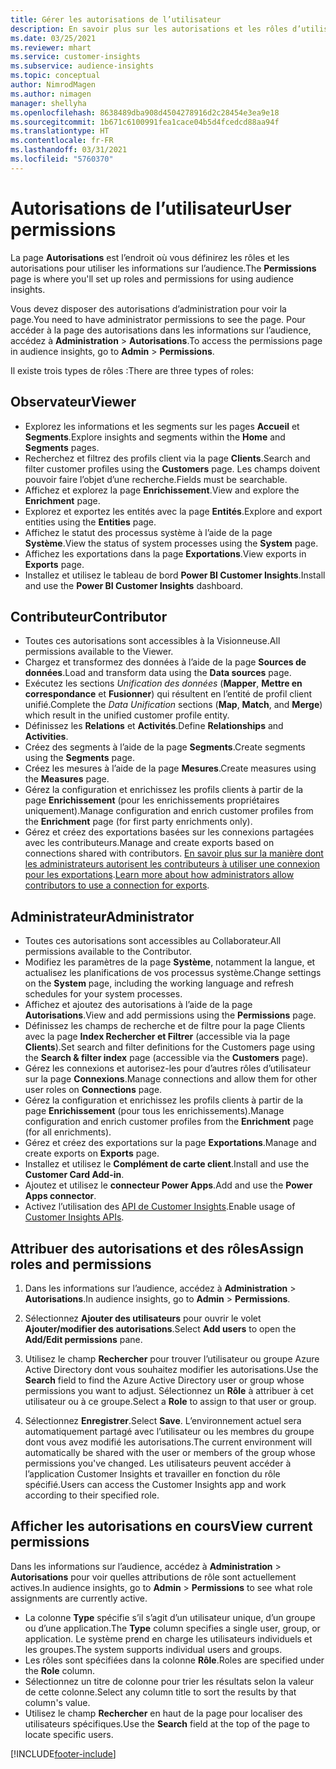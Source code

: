 ```yaml
---
title: Gérer les autorisations de l’utilisateur
description: En savoir plus sur les autorisations et les rôles d’utilisateur.
ms.date: 03/25/2021
ms.reviewer: mhart
ms.service: customer-insights
ms.subservice: audience-insights
ms.topic: conceptual
author: NimrodMagen
ms.author: nimagen
manager: shellyha
ms.openlocfilehash: 8638489dba908d4504278916d2c28454e3ea9e18
ms.sourcegitcommit: 1b671c6100991fea1cace04b5d4fcedcd88aa94f
ms.translationtype: HT
ms.contentlocale: fr-FR
ms.lasthandoff: 03/31/2021
ms.locfileid: "5760370"
---
```

# <a name="user-permissions"></a><span data-ttu-id="e5769-103">Autorisations de l’utilisateur</span><span class="sxs-lookup"><span data-stu-id="e5769-103">User permissions</span></span>

<span data-ttu-id="e5769-104">La page **Autorisations** est l’endroit où vous définirez les rôles et les autorisations pour utiliser les informations sur l’audience.</span><span class="sxs-lookup"><span data-stu-id="e5769-104">The **Permissions** page is where you'll set up roles and permissions for using audience insights.</span></span>

<span data-ttu-id="e5769-105">Vous devez disposer des autorisations d’administration pour voir la page.</span><span class="sxs-lookup"><span data-stu-id="e5769-105">You need to have administrator permissions to see the page.</span></span> <span data-ttu-id="e5769-106">Pour accéder à la page des autorisations dans les informations sur l’audience, accédez à **Administration** > **Autorisations**.</span><span class="sxs-lookup"><span data-stu-id="e5769-106">To access the permissions page in audience insights, go to **Admin** > **Permissions**.</span></span>

<span data-ttu-id="e5769-107">Il existe trois types de rôles :</span><span class="sxs-lookup"><span data-stu-id="e5769-107">There are three types of roles:</span></span>

## <a name="viewer"></a><span data-ttu-id="e5769-108">Observateur</span><span class="sxs-lookup"><span data-stu-id="e5769-108">Viewer</span></span>

- <span data-ttu-id="e5769-109">Explorez les informations et les segments sur les pages **Accueil** et **Segments**.</span><span class="sxs-lookup"><span data-stu-id="e5769-109">Explore insights and segments within the **Home** and **Segments** pages.</span></span>
- <span data-ttu-id="e5769-110">Recherchez et filtrez des profils client via la page **Clients**.</span><span class="sxs-lookup"><span data-stu-id="e5769-110">Search and filter customer profiles using the **Customers** page.</span></span> <span data-ttu-id="e5769-111">Les champs doivent pouvoir faire l’objet d’une recherche.</span><span class="sxs-lookup"><span data-stu-id="e5769-111">Fields must be searchable.</span></span>
- <span data-ttu-id="e5769-112">Affichez et explorez la page **Enrichissement**.</span><span class="sxs-lookup"><span data-stu-id="e5769-112">View and explore the **Enrichment** page.</span></span>
- <span data-ttu-id="e5769-113">Explorez et exportez les entités avec la page **Entités**.</span><span class="sxs-lookup"><span data-stu-id="e5769-113">Explore and export entities using the **Entities** page.</span></span>
- <span data-ttu-id="e5769-114">Affichez le statut des processus système à l’aide de la page **Système**.</span><span class="sxs-lookup"><span data-stu-id="e5769-114">View the status of system processes  using the **System** page.</span></span>
- <span data-ttu-id="e5769-115">Affichez les exportations dans la page **Exportations**.</span><span class="sxs-lookup"><span data-stu-id="e5769-115">View exports in **Exports** page.</span></span>
- <span data-ttu-id="e5769-116">Installez et utilisez le tableau de bord **Power BI Customer Insights**.</span><span class="sxs-lookup"><span data-stu-id="e5769-116">Install and use the **Power BI Customer Insights** dashboard.</span></span>

## <a name="contributor"></a><span data-ttu-id="e5769-117">Contributeur</span><span class="sxs-lookup"><span data-stu-id="e5769-117">Contributor</span></span>

- <span data-ttu-id="e5769-118">Toutes ces autorisations sont accessibles à la Visionneuse.</span><span class="sxs-lookup"><span data-stu-id="e5769-118">All permissions available to the Viewer.</span></span>
- <span data-ttu-id="e5769-119">Chargez et transformez des données à l’aide de la page **Sources de données**.</span><span class="sxs-lookup"><span data-stu-id="e5769-119">Load and transform data using the **Data sources** page.</span></span>
- <span data-ttu-id="e5769-120">Exécutez les sections *Unification des données* (**Mapper**, **Mettre en correspondance** et **Fusionner**) qui résultent en l’entité de profil client unifié.</span><span class="sxs-lookup"><span data-stu-id="e5769-120">Complete the *Data Unification* sections (**Map**, **Match**, and **Merge**) which result in the unified customer profile entity.</span></span>
- <span data-ttu-id="e5769-121">Définissez les **Relations** et **Activités**.</span><span class="sxs-lookup"><span data-stu-id="e5769-121">Define **Relationships** and **Activities**.</span></span>
- <span data-ttu-id="e5769-122">Créez des segments à l’aide de la page **Segments**.</span><span class="sxs-lookup"><span data-stu-id="e5769-122">Create segments using the **Segments** page.</span></span>
- <span data-ttu-id="e5769-123">Créez les mesures à l’aide de la page **Mesures**.</span><span class="sxs-lookup"><span data-stu-id="e5769-123">Create measures using the **Measures** page.</span></span>
- <span data-ttu-id="e5769-124">Gérez la configuration et enrichissez les profils clients à partir de la page **Enrichissement** (pour les enrichissements propriétaires uniquement).</span><span class="sxs-lookup"><span data-stu-id="e5769-124">Manage configuration and enrich customer profiles from the **Enrichment** page (for first party enrichments only).</span></span>
- <span data-ttu-id="e5769-125">Gérez et créez des exportations basées sur les connexions partagées avec les contributeurs.</span><span class="sxs-lookup"><span data-stu-id="e5769-125">Manage and create exports based on connections shared with contributors.</span></span> <span data-ttu-id="e5769-126">[En savoir plus sur la manière dont les administrateurs autorisent les contributeurs à utiliser une connexion pour les exportations](connections.md#allow-contributors-to-use-a-connection-for-exports).</span><span class="sxs-lookup"><span data-stu-id="e5769-126">[Learn more about how administrators allow contributors to use a connection for exports](connections.md#allow-contributors-to-use-a-connection-for-exports).</span></span>

## <a name="administrator"></a><span data-ttu-id="e5769-127">Administrateur</span><span class="sxs-lookup"><span data-stu-id="e5769-127">Administrator</span></span>

- <span data-ttu-id="e5769-128">Toutes ces autorisations sont accessibles au Collaborateur.</span><span class="sxs-lookup"><span data-stu-id="e5769-128">All permissions available to the Contributor.</span></span>
- <span data-ttu-id="e5769-129">Modifiez les paramètres de la page **Système**, notamment la langue, et actualisez les planifications de vos processus système.</span><span class="sxs-lookup"><span data-stu-id="e5769-129">Change settings on the **System** page, including the working language and refresh schedules for your system processes.</span></span>
- <span data-ttu-id="e5769-130">Affichez et ajoutez des autorisations à l’aide de la page **Autorisations**.</span><span class="sxs-lookup"><span data-stu-id="e5769-130">View and add permissions using the **Permissions** page.</span></span>
- <span data-ttu-id="e5769-131">Définissez les champs de recherche et de filtre pour la page Clients avec la page **Index Rechercher et Filtrer** (accessible via la page **Clients**).</span><span class="sxs-lookup"><span data-stu-id="e5769-131">Set search and filter definitions for the Customers page using the **Search & filter index** page (accessible via the **Customers** page).</span></span>
- <span data-ttu-id="e5769-132">Gérez les connexions et autorisez-les pour d’autres rôles d’utilisateur sur la page **Connexions**.</span><span class="sxs-lookup"><span data-stu-id="e5769-132">Manage connections and allow them for other user roles on **Connections** page.</span></span>
- <span data-ttu-id="e5769-133">Gérez la configuration et enrichissez les profils clients à partir de la page **Enrichissement** (pour tous les enrichissements).</span><span class="sxs-lookup"><span data-stu-id="e5769-133">Manage configuration and enrich customer profiles from the **Enrichment** page (for all enrichments).</span></span>
- <span data-ttu-id="e5769-134">Gérez et créez des exportations sur la page **Exportations**.</span><span class="sxs-lookup"><span data-stu-id="e5769-134">Manage and create exports on **Exports** page.</span></span>
- <span data-ttu-id="e5769-135">Installez et utilisez le **Complément de carte client**.</span><span class="sxs-lookup"><span data-stu-id="e5769-135">Install and use the **Customer Card Add-in**.</span></span>
- <span data-ttu-id="e5769-136">Ajoutez et utilisez le **connecteur Power Apps**.</span><span class="sxs-lookup"><span data-stu-id="e5769-136">Add and use the **Power Apps connector**.</span></span>
- <span data-ttu-id="e5769-137">Activez l’utilisation des [API de Customer Insights](apis.md).</span><span class="sxs-lookup"><span data-stu-id="e5769-137">Enable usage of [Customer Insights APIs](apis.md).</span></span>

## <a name="assign-roles-and-permissions"></a><span data-ttu-id="e5769-138">Attribuer des autorisations et des rôles</span><span class="sxs-lookup"><span data-stu-id="e5769-138">Assign roles and permissions</span></span>

1. <span data-ttu-id="e5769-139">Dans les informations sur l’audience, accédez à **Administration** > **Autorisations**.</span><span class="sxs-lookup"><span data-stu-id="e5769-139">In audience insights, go to **Admin** > **Permissions**.</span></span>

1. <span data-ttu-id="e5769-140">Sélectionnez **Ajouter des utilisateurs** pour ouvrir le volet **Ajouter/modifier des autorisations**.</span><span class="sxs-lookup"><span data-stu-id="e5769-140">Select **Add users** to open the **Add/Edit permissions** pane.</span></span>

1. <span data-ttu-id="e5769-141">Utilisez le champ **Rechercher** pour trouver l’utilisateur ou groupe Azure Active Directory dont vous souhaitez modifier les autorisations.</span><span class="sxs-lookup"><span data-stu-id="e5769-141">Use the **Search** field to find the Azure Active Directory user or group whose permissions you want to adjust.</span></span> <span data-ttu-id="e5769-142">Sélectionnez un **Rôle** à attribuer à cet utilisateur ou à ce groupe.</span><span class="sxs-lookup"><span data-stu-id="e5769-142">Select a **Role** to assign to that user or group.</span></span>

1. <span data-ttu-id="e5769-143">Sélectionnez **Enregistrer**.</span><span class="sxs-lookup"><span data-stu-id="e5769-143">Select **Save**.</span></span> <span data-ttu-id="e5769-144">L’environnement actuel sera automatiquement partagé avec l’utilisateur ou les membres du groupe dont vous avez modifié les autorisations.</span><span class="sxs-lookup"><span data-stu-id="e5769-144">The current environment will automatically be shared with the user or members of the group whose permissions you've changed.</span></span> <span data-ttu-id="e5769-145">Les utilisateurs peuvent accéder à l’application Customer Insights et travailler en fonction du rôle spécifié.</span><span class="sxs-lookup"><span data-stu-id="e5769-145">Users can access the Customer Insights app and work according to their specified role.</span></span>

## <a name="view-current-permissions"></a><span data-ttu-id="e5769-146">Afficher les autorisations en cours</span><span class="sxs-lookup"><span data-stu-id="e5769-146">View current permissions</span></span>

<span data-ttu-id="e5769-147">Dans les informations sur l’audience, accédez à **Administration** > **Autorisations** pour voir quelles attributions de rôle sont actuellement actives.</span><span class="sxs-lookup"><span data-stu-id="e5769-147">In audience insights, go to **Admin** > **Permissions** to see what role assignments are currently active.</span></span>

- <span data-ttu-id="e5769-148">La colonne **Type** spécifie s’il s’agit d’un utilisateur unique, d’un groupe ou d’une application.</span><span class="sxs-lookup"><span data-stu-id="e5769-148">The **Type** column specifies a single user, group, or application.</span></span> <span data-ttu-id="e5769-149">Le système prend en charge les utilisateurs individuels et les groupes.</span><span class="sxs-lookup"><span data-stu-id="e5769-149">The system supports individual users and groups.</span></span>
- <span data-ttu-id="e5769-150">Les rôles sont spécifiées dans la colonne **Rôle**.</span><span class="sxs-lookup"><span data-stu-id="e5769-150">Roles are specified under the **Role** column.</span></span>
- <span data-ttu-id="e5769-151">Sélectionnez un titre de colonne pour trier les résultats selon la valeur de cette colonne.</span><span class="sxs-lookup"><span data-stu-id="e5769-151">Select any column title to sort the results by that column's value.</span></span>
- <span data-ttu-id="e5769-152">Utilisez le champ **Rechercher** en haut de la page pour localiser des utilisateurs spécifiques.</span><span class="sxs-lookup"><span data-stu-id="e5769-152">Use the **Search** field at the top of the page to locate specific users.</span></span>


[!INCLUDE[footer-include](../includes/footer-banner.md)]
